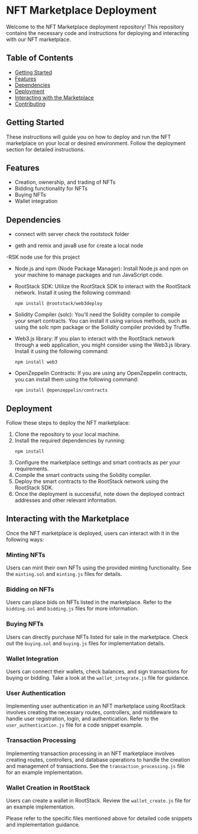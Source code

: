 # NFT Marketplace Deployment

Welcome to the NFT Marketplace deployment repository! This repository contains the necessary code and instructions for deploying and interacting with our NFT marketplace.

## Table of Contents

- [Getting Started](#getting-started)
- [Features](#features)
- [Dependencies](#dependencies)
- [Deployment](#deployment)
- [Interacting with the Marketplace](#interacting-with-the-marketplace)
- [Contributing](#contributing)

## Getting Started

These instructions will guide you on how to deploy and run the NFT marketplace on your local or desired environment. Follow the deployment section for detailed instructions.

## Features

- Creation, ownership, and trading of NFTs
- Bidding functionality for NFTs
- Buying NFTs
- Wallet integration

## Dependencies
- connect with server check the rootstock folder

- geth and remix and java8 use for create a local node

-RSK node use for this project

- Node.js and npm (Node Package Manager): Install Node.js and npm on your machine to manage packages and run JavaScript code.

- RootStack SDK: Utilize the RootStack SDK to interact with the RootStack network. Install it using the following command:
  ```
  npm install @rootstack/web3deploy
  ```

- Solidity Compiler (solc): You'll need the Solidity compiler to compile your smart contracts. You can install it using various methods, such as using the solc npm package or the Solidity compiler provided by Truffle.

- Web3.js library: If you plan to interact with the RootStack network through a web application, you might consider using the Web3.js library. Install it using the following command:
  ```
  npm install web3
  ```

- OpenZeppelin Contracts: If you are using any OpenZeppelin contracts, you can install them using the following command:
  ```
  npm install @openzeppelin/contracts
  ```

## Deployment

Follow these steps to deploy the NFT marketplace:

1. Clone the repository to your local machine.
2. Install the required dependencies by running:
   ```
   npm install
   ```
3. Configure the marketplace settings and smart contracts as per your requirements.
4. Compile the smart contracts using the Solidity compiler.
5. Deploy the smart contracts to the RootStack network using the RootStack SDK.
6. Once the deployment is successful, note down the deployed contract addresses and other relevant information.

## Interacting with the Marketplace

Once the NFT marketplace is deployed, users can interact with it in the following ways:

### Minting NFTs

Users can mint their own NFTs using the provided minting functionality. See the `minting.sol` and `minting.js` files for details.

### Bidding on NFTs

Users can place bids on NFTs listed in the marketplace. Refer to the `bidding.sol` and `bidding.js` files for more information.

### Buying NFTs

Users can directly purchase NFTs listed for sale in the marketplace. Check out the `buying.sol` and `buying.js` files for implementation details.

### Wallet Integration

Users can connect their wallets, check balances, and sign transactions for buying or bidding. Take a look at the `wallet_integrate.js` file for guidance.

### User Authentication

Implementing user authentication in an NFT marketplace using RootStack involves creating the necessary routes, controllers, and middleware to handle user registration, login, and authentication. Refer to the `user_authentication.js` file for a code snippet example.

### Transaction Processing

Implementing transaction processing in an NFT marketplace involves creating routes, controllers, and database operations to handle the creation and management of transactions. See the `transaction_processing.js` file for an example implementation.

### Wallet Creation in RootStack

Users can create a wallet in RootStack. Review the `wallet_create.js` file for an example implementation.

Please refer to the specific files mentioned above for detailed code snippets and implementation guidance.

### 
